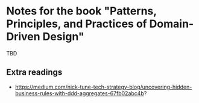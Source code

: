# Notes for the book "Patterns, Principles, and Practices of Domain-Driven Design"
TBD

## Extra readings
* https://medium.com/nick-tune-tech-strategy-blog/uncovering-hidden-business-rules-with-ddd-aggregates-67fb02abc4b?
